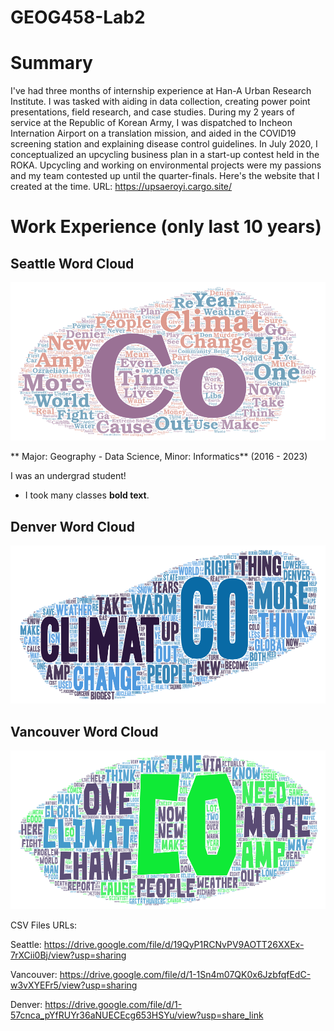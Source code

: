 # GEOG458-Lab2

# Summary

I've had three months of internship experience at Han-A Urban Research Institute. I was tasked with aiding in data collection, creating power point presentations, field research, and case studies. During my 2 years of service at the Republic of Korean Army, I was dispatched to Incheon Internation Airport on a translation mission, and aided in the COVID19 screening station and explaining disease control guidelines. In July 2020, I conceptualized an upcycling business plan in a start-up contest held in the ROKA. Upcycling and working on environmental projects were my passions and my team contested up until the quarter-finals. Here's the website that I created at the time.
URL: https://upsaeroyi.cargo.site/

# Work Experience (only last 10 years)

## Seattle Word Cloud
![Seattle](img/seattle_wc.png)

** Major: Geography - Data Science, Minor: Informatics** (2016 - 2023)

I was an undergrad student!

- I took many classes **bold text**.

## Denver Word Cloud
![Denver](img/denver_wc.png)

## Vancouver Word Cloud
![Vancouver](img/vancouver_wc.png)


CSV Files URLs:

Seattle: https://drive.google.com/file/d/19QyP1RCNvPV9AOTT26XXEx-7rXCii0Bj/view?usp=sharing 

Vancouver: https://drive.google.com/file/d/1-1Sn4m07QK0x6JzbfqfEdC-w3vXYEFr5/view?usp=sharing

Denver: https://drive.google.com/file/d/1-57cnca_pYfRUYr36aNUECEcg653HSYu/view?usp=share_link
